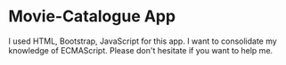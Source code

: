 # Movie-Catalogue App
I used HTML, Bootstrap, JavaScript for this app. I want to consolidate my knowledge of ECMAScript.
Please don't hesitate if you want to help me.
